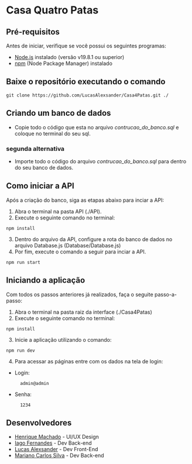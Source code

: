 # Casa Quatro Patas

## Pré-requisitos

Antes de iniciar, verifique se você possui os seguintes programas:

- [Node.js](https://nodejs.org/pt-br/download/current) instalado (versão v19.8.1 ou superior)
- [npm](https://docs.npmjs.com/downloading-and-installing-node-js-and-npm/) (Node Package Manager) instalado

## Baixe o repositório executando o comando

```
git clone https://github.com/LucasAlexsander/Casa4Patas.git ./
```

## Criando um banco de dados

- Copie todo o código que esta no arquivo _contrucao_do_banco.sql_ e coloque no terminal do seu sql.

### segunda alternativa

- Importe todo o código do arquivo _contrucao_do_banco.sql_ para dentro do seu banco de dados.

## Como iniciar a API

Após a criação do banco, siga as etapas abaixo para inciar a API:

1. Abra o terminal na pasta API (./API).
2. Execute o seguinte comando no terminal:

```
npm install
```

3. Dentro do arquivo da API, configure a rota do banco de dados no arquivo Database.js (Database/Database.js)
4. Por fim, execute o comando a seguir para inciar a API.

```
npm run start
```

## Iniciando a aplicação

Com todos os passos anteriores já realizados, faça o seguite passo-a-passo:

1. Abra o terminal na pasta raiz da interface (./Casa4Patas)
2. Execute o seguinte comando no terminal:

```
npm install
```

3. Inicie a aplicação utilizando o comando:

```
npm run dev
```

4. Para acessar as páginas entre com os dados na tela de login:

- Login:
  ```
    admin@admin
  ```
- Senha:
  ```
    1234
  ```

## Desenvolvedores

- [Henrique Machado](https://www.linkedin.com/in/henrimachado/) - UI/UX Design
- [Iago Fernandes](https://www.linkedin.com/in/iago-fernandes-083309207/) - Dev Back-end
- [Lucas Alexsander](https://www.linkedin.com/in/lucas-alexsander-barbosa-cruz-481bbb21a/) - Dev Front-End
- [Mariano Carlos Silva](https://www.linkedin.com/in/mariano-silva-418121202/) - Dev Back-end
